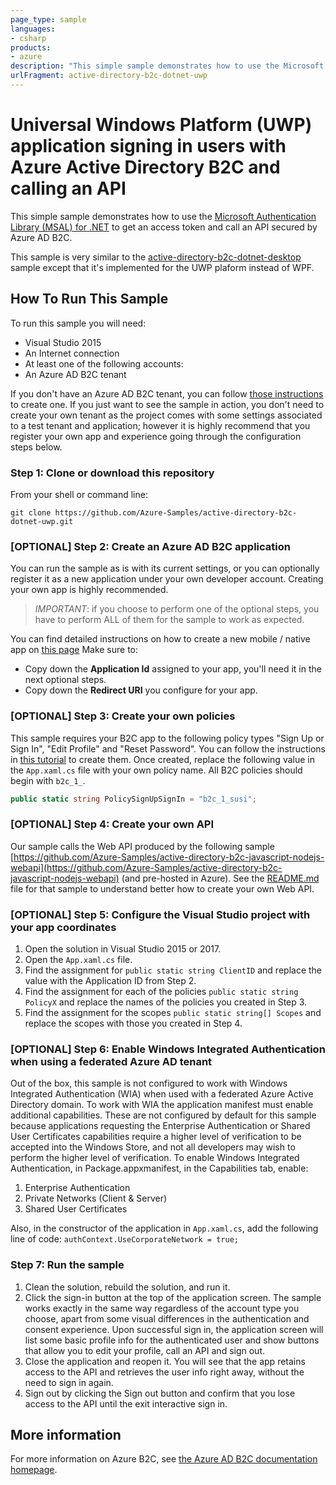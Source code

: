 ```yaml
---
page_type: sample
languages:
- csharp
products:
- azure
description: "This simple sample demonstrates how to use the Microsoft Authentication Library (MSAL) for .NET to get an access token and call an API."
urlFragment: active-directory-b2c-dotnet-uwp
---
```


# Universal Windows Platform (UWP) application signing in users with Azure Active Directory B2C and calling an API

This simple sample demonstrates how to use the [Microsoft Authentication Library (MSAL) for .NET](https://github.com/AzureAD/microsoft-authentication-library-for-dotnet) to get an access token and call an API secured by Azure AD B2C.

This sample is very similar to the [active-directory-b2c-dotnet-desktop](https://github.com/Azure-Samples/active-directory-b2c-dotnet-desktop) sample except that it's implemented for the UWP plaform instead of WPF.

## How To Run This Sample

To run this sample you will need:
- Visual Studio 2015
- An Internet connection
- At least one of the following accounts:
- An Azure AD B2C tenant

If you don't have an Azure AD B2C tenant, you can follow [those instructions](https://azure.microsoft.com/documentation/articles/active-directory-b2c-get-started/) to create one. 
If you just want to see the sample in action, you don't need to create your own tenant as the project comes with some settings associated to a test tenant and application; however it is highly recommend that you register your own app and experience going through the configuration steps below.   

### Step 1:  Clone or download this repository

From your shell or command line:

`git clone https://github.com/Azure-Samples/active-directory-b2c-dotnet-uwp.git`

### [OPTIONAL] Step 2: Create an Azure AD B2C application 

You can run the sample as is with its current settings, or you can optionally register it as a new application under your own developer account. Creating your own app is highly recommended.

> *IMPORTANT*: if you choose to perform one of the optional steps, you have to perform ALL of them for the sample to work as expected.

You can find detailed instructions on how to create a new mobile / native app on [this page](https://docs.microsoft.com/en-us/azure/active-directory-b2c/add-native-application) Make sure to:

- Copy down the **Application Id** assigned to your app, you'll need it in the next optional steps.
- Copy down the **Redirect URI** you configure for your app.

### [OPTIONAL] Step 3: Create your own policies

This sample requires your B2C app to the following policy types "Sign Up or Sign In", "Edit Profile" and "Reset Password".
You can follow the instructions in [this tutorial](https://docs.microsoft.com/azure/active-directory-b2c/active-directory-b2c-reference-policies) to create them.
Once created, replace the following value in the `App.xaml.cs` file with your own policy name.  All B2C policies should begin with `b2c_1_`.

```C#
public static string PolicySignUpSignIn = "b2c_1_susi";
```

### [OPTIONAL] Step 4: Create your own API

Our sample calls the Web API produced by the following sample [https://github.com/Azure-Samples/active-directory-b2c-javascript-nodejs-webapi](https://github.com/Azure-Samples/active-directory-b2c-javascript-nodejs-webapi) (and pre-hosted in Azure). See the [README.md](https://github.com/Azure-Samples/active-directory-b2c-javascript-nodejs-webapi/blob/master/README.md) file for that sample to understand better how to create your own Web API.

### [OPTIONAL] Step 5:  Configure the Visual Studio project with your app coordinates

1. Open the solution in Visual Studio 2015 or 2017.
1. Open the `App.xaml.cs` file.
1. Find the assignment for `public static string ClientID` and replace the value with the Application ID from Step 2.
1. Find the assignment for each of the policies `public static string PolicyX` and replace the names of the policies you created in Step 3.
1. Find the assignment for the scopes `public static string[] Scopes` and replace the scopes with those you created in Step 4.

### [OPTIONAL] Step 6:  Enable Windows Integrated Authentication when using a federated Azure AD tenant
Out of the box, this sample is not configured to work with Windows Integrated Authentication (WIA) when used with a federated Azure Active Directory domain. To work with WIA the application manifest must enable additional capabilities. These are not configured by default for this sample because applications requesting the Enterprise Authentication or Shared User Certificates capabilities require a higher level of verification to be accepted into the Windows Store, and not all developers may wish to perform the higher level of verification.
To enable Windows Integrated Authentication, in Package.appxmanifest, in the Capabilities tab, enable:
1. Enterprise Authentication
2. Private Networks (Client & Server)
3. Shared User Certificates

Also, in the constructor of the application in `App.xaml.cs`, add the following line of code: ```authContext.UseCorporateNetwork = true;```

### Step 7:  Run the sample

1. Clean the solution, rebuild the solution, and run it.
1. Click the sign-in button at the top of the application screen. The sample works exactly in the same way regardless of the account type you choose, apart from some visual differences in the authentication and consent experience. Upon successful sign in, the application screen will list some basic profile info for the authenticated user and show buttons that allow you to edit your profile, call an API and sign out.
1. Close the application and reopen it. You will see that the app retains access to the API and retrieves the user info right away, without the need to sign in again.
1. Sign out by clicking the Sign out button and confirm that you lose access to the API until the exit interactive sign in.  

## More information
For more information on Azure B2C, see [the Azure AD B2C documentation homepage](http://aka.ms/aadb2c). 
